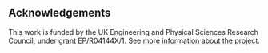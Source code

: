## Acknowledgements

This work is funded by the UK Engineering and Physical Sciences Research
Council, under grant EP/R04144X/1. See [more information about the project](https://github.com/glasgow-ipl/ips-notes/blob/master/FUNDING.md).
